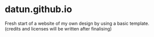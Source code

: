# datun.github.io
Fresh start of a website of my own design by using a basic template.
(credits and licenses will be written after finalising)
